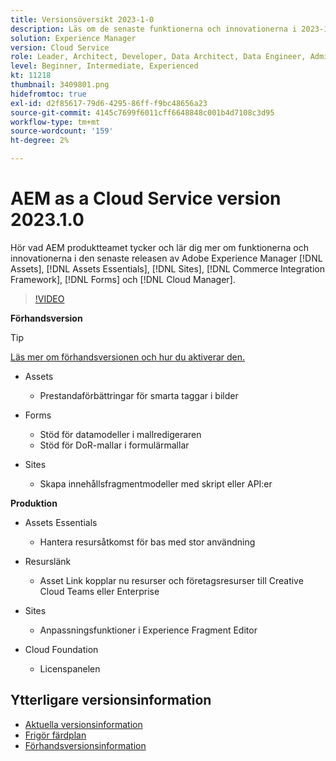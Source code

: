 ```yaml
---
title: Versionsöversikt 2023-1-0
description: Läs om de senaste funktionerna och innovationerna i 2023-1-0-utgåvan av Adobe Experience Manager [!DNL Assets Essentials], [!DNL Sites], [!DNL Screens], [!DNL Forms] och [!DNL Cloud Foundation]
solution: Experience Manager
version: Cloud Service
role: Leader, Architect, Developer, Data Architect, Data Engineer, Admin, User
level: Beginner, Intermediate, Experienced
kt: 11218
thumbnail: 3409801.png
hidefromtoc: true
exl-id: d2f85617-79d6-4295-86ff-f9bc48656a23
source-git-commit: 4145c7699f6011cff6648848c001b4d7108c3d95
workflow-type: tm+mt
source-wordcount: '159'
ht-degree: 2%

---
```


# AEM as a Cloud Service version 2023.1.0

Hör vad AEM produktteamet tycker och lär dig mer om funktionerna och innovationerna i den senaste releasen av Adobe Experience Manager [!DNL Assets], [!DNL Assets Essentials], [!DNL Sites], [!DNL Commerce Integration Framework], [!DNL Forms] och [!DNL Cloud Manager].

>[!VIDEO](https://video.tv.adobe.com/v/3409801/?quality=12&learn=on)

**Förhandsversion**

>[!TIP]
>
>[Läs mer om förhandsversionen och hur du aktiverar den.](https://experienceleague.adobe.com/docs/experience-manager-cloud-service/content/release-notes/prerelease.html)

* Assets
   * Prestandaförbättringar för smarta taggar i bilder

* Forms
   * Stöd för datamodeller i mallredigeraren
   * Stöd för DoR-mallar i formulärmallar

* Sites
   * Skapa innehållsfragmentmodeller med skript eller API:er

**Produktion**

* Assets Essentials
   * Hantera resursåtkomst för bas med stor användning

* Resurslänk
   * Asset Link kopplar nu resurser och företagsresurser till Creative Cloud Teams eller Enterprise

* Sites
   * Anpassningsfunktioner i Experience Fragment Editor

* Cloud Foundation
   * Licenspanelen

<!--- Have questions about the release?  Discuss the release in [Experience League Communities](https://adobe.ly/3paYDAo) --->

## Ytterligare versionsinformation

* [Aktuella versionsinformation](https://experienceleague.adobe.com/docs/experience-manager-cloud-service/content/release-notes/home.html)
* [Frigör färdplan](https://experienceleague.adobe.com/docs/experience-manager-release-information/aem-release-updates/update-releases-roadmap.html)
* [Förhandsversionsinformation](https://experienceleague.adobe.com/docs/experience-manager-cloud-service/content/release-notes/prerelease.html)

